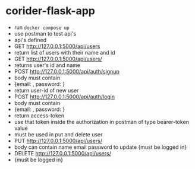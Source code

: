 # corider-flask-app
- run `docker compose up`
- use postman to test api's
- api's defined
- GET http://127.0.0.1:5000/api/users
- return list of users with their name and id
- GET http://127.0.0.1:5000/api/users/<id>
-  returns user's id and name
-  POST http://127.0.0.1:5000/api/auth/signup
-  body must contain
-  {email: <email-id>, password: <password>}
-  return user-id of new user
-  POST http://127.0.0.1:5000/api/auth/login
-  body must contain
-  {email: <email-id>, password: <password>}
-  return access-token
-  use that token inside the authorization in postman of type bearer-token value
-  must be used in put and delete user
-  PUT http://127.0.0.1:5000/api/users/<id>
-  body can contain name email password to update {must be logged in}
-  DELETE http://127.0.0.1:5000/api/users/<id>
-  {must be logged in}
